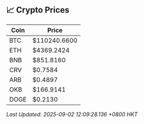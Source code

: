 ## 📈 Crypto Prices

| Coin | Price |
| ---- | ----- |
| BTC | $110240.6600 |
| ETH | $4369.2424 |
| BNB | $851.8160 |
| CRV | $0.7584 |
| ARB | $0.4897 |
| OKB | $166.9141 |
| DOGE | $0.2130 |

_Last Updated: 2025-09-02 12:09:28.136 +0800 HKT_